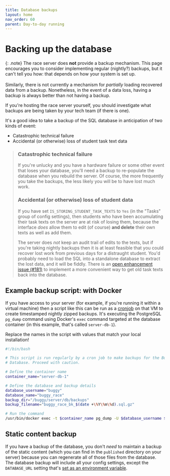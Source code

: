 ```yaml
---
title: Database backups
layout: home
nav_order: 60
parent: Day-to-day running
---
```


# Backing up the database

{: .note}
The race server does **not** provide a backup mechanism. This page encourages
you to consider implementing regular (nightly?) backups, but it can't tell you
how: that depends on how your system is set up.  
<br>
Similarly, there is not currently a mechanism for _partially_ loading recovered
data from a backup. Nonetheless, in the event of a data loss, having a backup is
always better than not having a backup.

If you're hosting the race server yourself, you should investigate what
backups are being taken by your tech team (if there is one).

It's a good idea to take a backup of the SQL database in anticipation of two
kinds of event:

* Catastrophic technical failure
* Accidental (or otherwise) loss of student task text data

> ### Catastrophic technical failure
> 
> If you're unlucky and you have a hardware failure or some other event that
> loses your database, you'll need a backup to re-populate the database when you
> rebuild the server. Of course, the more frequently you take the backups, the
> less likely you will be to have lost much work.
> 
> ### Accidental (or otherwise) loss of student data
> 
> If you have set `IS_STORING_STUDENT_TASK_TEXTS` to `Yes` (in the "Tasks" group
> of config settings), then students who have been accumulating their task texts
> on the server are at risk of losing them, because the interface _does_ allow
> them to edit (of course) **and delete** their own texts as well as add them.
> 
> The server does _not_ keep an audit trail of edits to the texts, but if you're
> taking nightly backups then it is at least feasible that you could recover
> lost work from previous days for a distraught student. You'd probably need
> to load the SQL into a standalone database to extract the lost data, and it
> will be fiddly. There is an
> [open enhancement issue (#181)](https://github.com/buggyrace/buggy-race-server/issues/181)
> to implement a more convenient way to get old task texts back into the
> database.

## Example backup script: with Docker

If you have access to your server (for example, if you're running it within a
virtual machine) then a script like this can be run as a
[cronjob](https://en.wikipedia.org/wiki/Cron) on that VM to create timestamped
nightly zipped backups. It's executing the PostgreSQL `pg_dump` command using
Docker's `exec` command targeted at the database container (in this example,
that's called `server-db-1`).

Replace the names in the script with values that match your local installation!

```bash
#!/bin/bash

# This script is run regularly by a cron job to make backups for the Buggy Race
# Database. Proceed with caution.

# Define the container name
container_name="server-db-1"

# Define the database and backup details
database_username="buggy"
database_name="buggy_race"
backup_dir="/buggy/server/db/backups"
backup_filename="buggy_race_bk_$(date +\%Y\%m\%d).sql.gz"

# Run the command
/usr/bin/docker exec -t $container_name pg_dump -U $database_username $database_name | /usr/bin/gzip > $backup_dir/$backup_filename
```


## Static content backup

If you have a backup of the database, you don't _need_ to maintain a backup of
the static content (which you can find in the `published` directory on your
server) because you can regenerate all of those files from the database. The
database backup will include all your config settings, except the
`DATABASE_URL` setting that's [set as an environment
variable](../customising/env).

